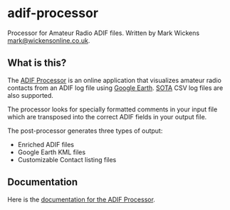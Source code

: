 # adif-processor
Processor for Amateur Radio ADIF files.
Written by Mark Wickens [mark@wickensonline.co.uk](mailto:"mark@wickensonline.co.uk").

## What is this?

The [ADIF Processor](http://adifweb-env.eba-saseumwd.eu-west-2.elasticbeanstalk.com/) is an online application
that visualizes amateur radio contacts from an ADIF log file using [Google Earth](https://earth.google.com).
[SOTA](https://www.sotadata.org.uk/en/) CSV log files are also supported.

The processor looks for specially formatted comments in your input file which are transposed into the
correct ADIF fields in your output file.

The post-processor generates three types of output:
  - Enriched ADIF files
  - Google Earth KML files  
  - Customizable Contact listing files

## Documentation

Here is the [documentation for the ADIF Processor](https://urbancamo.github.io/adif-processor/adif-processor).